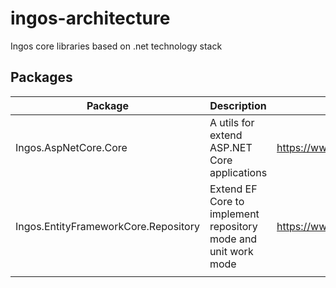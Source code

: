 # ingos-architecture

Ingos core libraries based on .net technology stack



## Packages

| Package                              | Description                                                  | Url                                                          |
| ------------------------------------ | ------------------------------------------------------------ | ------------------------------------------------------------ |
| Ingos.AspNetCore.Core                | A utils for extend ASP.NET Core applications                 | https://www.nuget.org/packages/Ingos.AspNetCore.Core         |
| Ingos.EntityFrameworkCore.Repository | Extend EF Core to implement repository mode and unit work mode | https://www.nuget.org/packages/Ingos.EntityFrameworkCore.Repository |
|                                      |                                                              |                                                              |

